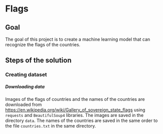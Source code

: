 # Flags
## Goal 
The goal of this project is to create a machine learning model that can recognize the flags of the countries.

## Steps of the solution
### Creating dataset
##### Downloading data
Images of the flags of countries and the names of the countries are downloaded from https://en.wikipedia.org/wiki/Gallery_of_sovereign_state_flags using `requests` and `BeautifulSoup4` libraries. 
The images are saved in the directory `data`. The names of the countries are saved in the same order to the file `countries.txt` in the same directory.
